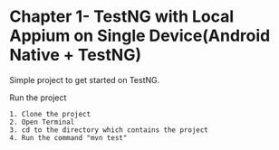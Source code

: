 # Chapter 1- TestNG with Local Appium on Single Device(Android Native + TestNG)

Simple project to get started on TestNG.


Run the project

    1. Clone the project
    2. Open Terminal
    3. cd to the directory which contains the project
    4. Run the command "mvn test"




